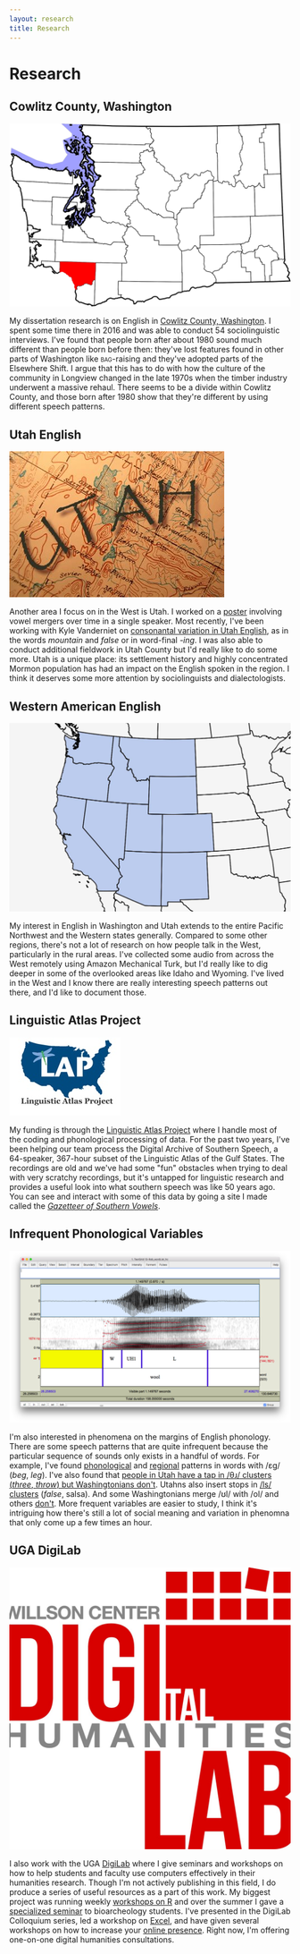 ```yaml
---
layout: research
title: Research
---
```


# Research

<div class="research">
<h2>Cowlitz County, Washington</h2>
<img src="images/projects/cowlitz.png" alt="Cowlitz County">
<p>My dissertation research is on English in <a href="https://www.google.com/maps/place/Cowlitz+County,+WA/@46.1203776,-123.0089545,10z/data=!3m1!4b1!4m5!3m4!1s0x549415fb272f02b1:0x925df86af59a9d68!8m2!3d46.1746472!4d-122.7746902" title="Cowlitz County, Washington">Cowlitz County, Washington</a>. I spent some time there in 2016 and was able to conduct 54 sociolinguistic interviews. I've found that people born after about 1980 sound much different than people born before then: they've lost features found in other parts of Washington like <span style="font-variant:small-caps;">bag</span>-raising and they've adopted parts of the Elsewhere Shift. I argue that this has to do with how the culture of the community in Longview changed in the late 1970s when the timber industry underwent a massive rehaul. There seems to be a divide within Cowlitz County, and those born after 1980 show that they're different by using different speech patterns.</p>
</div>

<div class="research">
<h2>Utah English</h2>
<img src="images/projects/utah.jpg" alt="Utah">
<p>Another area I focus on in the West is Utah. I worked on a <a href="/downloads/160714-LabPhon15-poster.pdf">poster</a> involving vowel mergers over time in a single speaker. Most recently, I've been working with Kyle Vanderniet on <a href = "https://athenaeum.libs.uga.edu/bitstream/handle/10724/37876/stanley-and-vanderniet.pdf?sequence=8&isAllowed=y">consonantal variation in Utah English</a>, as in the words <i>mountain</i> and <i>false</i> or in word-final <i>-ing</i>. I was also able to conduct additional fieldwork in Utah County but I'd really like to do some more. Utah is a unique place: its settlement history and highly concentrated Mormon population has had an impact on the English spoken in the region. I think it deserves some more attention by sociolinguists and dialectologists.</p>
</div>

<div class="research">
<h2>Western American English</h2>
<img src="images/projects/mturk.jpg" alt="Western US states">
<p>My interest in English in Washington and Utah extends to the entire Pacific Northwest and the Western states generally. Compared to some other regions, there's not a lot of research on how people talk in the West, particularly in the rural areas. I've collected some audio from across the West remotely using Amazon Mechanical Turk, but I'd really like to dig deeper in some of the overlooked areas like Idaho and Wyoming. I've lived in the West and I know there are really interesting speech patterns out there, and I'd like to document those.</p>
</div>


<div class="research">
<h2>Linguistic Atlas Project</h2>
<img src="images/projects/lap.jpg" alt="Linguistic Atlas Project Logo">
<p>My funding is through the <a href="http://www.lap.uga.edu/" title="Linguist Atlas Project">Linguistic Atlas Project</a> where I handle most of the coding and phonological processing of data. For the past two years, I've been helping our team process the Digital Archive of Southern Speech, a 64-speaker, 367-hour subset of the Linguistic Atlas of the Gulf States. The recordings are old and we've had some "fun" obstacles when trying to deal with very scratchy recordings, but it's untapped for linguistic research and provides a useful look into what southern speech was like 50 years ago. You can see and interact with some of this data by going a site I made called the <a href="http://lap3.libs.uga.edu/u/jstanley/vowelcharts/" title="GSV"><i>Gazetteer of Southern Vowels</i></a>.</p>
</div>

<div class="research">
<h2>Infrequent Phonological Variables</h2>
<img src="images/projects/laterals.png" alt="spectrogram of wool">
<p>I'm also interested in phenomena on the margins of English phonology. There are some speech patterns that are quite infrequent because the particular sequence of sounds only exists in a handful of words. For example, I've found <a href = "downloads/181019-nwav47.pdf">phonological</a> and <a href = "/downloads/190104-ads2019_prevelar.pdf">regional</a> patterns in words with /ɛɡ/ (<i>beg</i>, <i>leg</i>). I've also found that <a href = "/downloads/181012-lcuga5_thr.pdf">people in Utah have a tap in /θɹ/ clusters (<i>three</i>, <i>throw</i>) but Washingtonians don't</a>. Utahns also insert stops in <a href="https://athenaeum.libs.uga.edu/bitstream/handle/10724/37876/stanley-and-vanderniet.pdf?sequence=8&isAllowed=y">/ls/ clusters</a> (<i>false</i>, <a>salsa</a>). And some Washingtonians merge /ʊl/ with /ol/ and others <a href = "/downloads/170105-ADS-slides.pptx">don't</a>. More frequent variables are easier to study, I think it's intriguing how there's still a lot of social meaning and variation in phenomna that only come up a few times an hour.</p>
</div>

<div class="research">
<h2>UGA DigiLab</h2>
<img src="images/projects/digi.jpg" alt="DigiLab Logo">
<p>I also work with the UGA <a href="https://digi.uga.edu" title="DigiLab main page">DigiLab</a> where I give seminars and workshops on how to help students and faculty use computers effectively in their humanities research. Though I'm not actively publishing in this field, I do produce a series of useful resources as a part of this work. My biggest project was running weekly <a href = "pages/r-workshops">workshops on R</a> and over the summer I gave a <a href="/pages/bones_workshop">specialized seminar</a> to bioarcheology students. I've presented in the DigiLab Colloquium series, led a workshop on <a href="/excel.html">Excel</a>, and have given several workshops on how to increase your <a href="/brand-yourself.html">online presence</a>. Right now, I'm offering one-on-one digital humanities consultations.</p> 
</div>